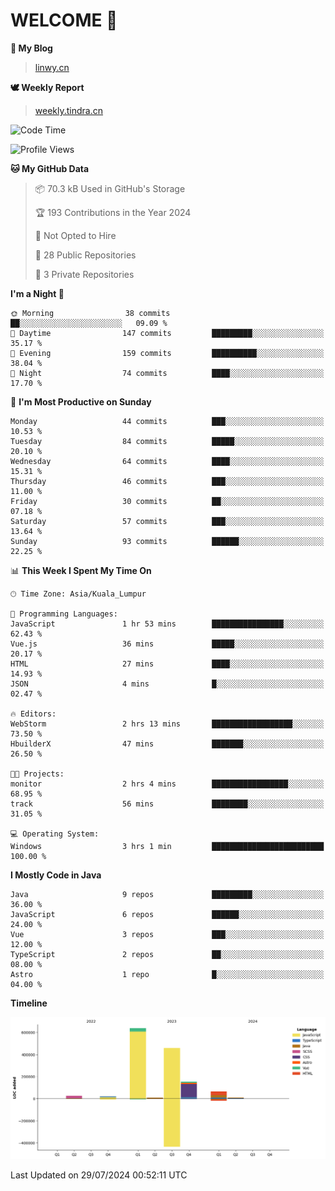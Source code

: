 # WELCOME 👋

**🐶 My Blog**
> [linwy.cn](linwy.cn)

**🕊️ Weekly Report**
> [weekly.tindra.cn](weekly.tindra.cn)
<!--START_SECTION:waka-->
![Code Time](http://img.shields.io/badge/Code%20Time-989%20hrs%208%20mins-blue)

![Profile Views](http://img.shields.io/badge/Profile%20Views-0-blue)

**🐱 My GitHub Data** 

> 📦 70.3 kB Used in GitHub's Storage 
 > 
> 🏆 193 Contributions in the Year 2024
 > 
> 🚫 Not Opted to Hire
 > 
> 📜 28 Public Repositories 
 > 
> 🔑 3 Private Repositories 
 > 
**I'm a Night 🦉** 

```text
🌞 Morning                38 commits          ██░░░░░░░░░░░░░░░░░░░░░░░   09.09 % 
🌆 Daytime                147 commits         █████████░░░░░░░░░░░░░░░░   35.17 % 
🌃 Evening                159 commits         ██████████░░░░░░░░░░░░░░░   38.04 % 
🌙 Night                  74 commits          ████░░░░░░░░░░░░░░░░░░░░░   17.70 % 
```
📅 **I'm Most Productive on Sunday** 

```text
Monday                   44 commits          ███░░░░░░░░░░░░░░░░░░░░░░   10.53 % 
Tuesday                  84 commits          █████░░░░░░░░░░░░░░░░░░░░   20.10 % 
Wednesday                64 commits          ████░░░░░░░░░░░░░░░░░░░░░   15.31 % 
Thursday                 46 commits          ███░░░░░░░░░░░░░░░░░░░░░░   11.00 % 
Friday                   30 commits          ██░░░░░░░░░░░░░░░░░░░░░░░   07.18 % 
Saturday                 57 commits          ███░░░░░░░░░░░░░░░░░░░░░░   13.64 % 
Sunday                   93 commits          ██████░░░░░░░░░░░░░░░░░░░   22.25 % 
```


📊 **This Week I Spent My Time On** 

```text
🕑︎ Time Zone: Asia/Kuala_Lumpur

💬 Programming Languages: 
JavaScript               1 hr 53 mins        ████████████████░░░░░░░░░   62.43 % 
Vue.js                   36 mins             █████░░░░░░░░░░░░░░░░░░░░   20.17 % 
HTML                     27 mins             ████░░░░░░░░░░░░░░░░░░░░░   14.93 % 
JSON                     4 mins              █░░░░░░░░░░░░░░░░░░░░░░░░   02.47 % 

🔥 Editors: 
WebStorm                 2 hrs 13 mins       ██████████████████░░░░░░░   73.50 % 
HbuilderX                47 mins             ███████░░░░░░░░░░░░░░░░░░   26.50 % 

🐱‍💻 Projects: 
monitor                  2 hrs 4 mins        █████████████████░░░░░░░░   68.95 % 
track                    56 mins             ████████░░░░░░░░░░░░░░░░░   31.05 % 

💻 Operating System: 
Windows                  3 hrs 1 min         █████████████████████████   100.00 % 
```

**I Mostly Code in Java** 

```text
Java                     9 repos             █████████░░░░░░░░░░░░░░░░   36.00 % 
JavaScript               6 repos             ██████░░░░░░░░░░░░░░░░░░░   24.00 % 
Vue                      3 repos             ███░░░░░░░░░░░░░░░░░░░░░░   12.00 % 
TypeScript               2 repos             ██░░░░░░░░░░░░░░░░░░░░░░░   08.00 % 
Astro                    1 repo              █░░░░░░░░░░░░░░░░░░░░░░░░   04.00 % 
```



**Timeline**

![Lines of Code chart](https://raw.githubusercontent.com/rieraa/rieraa/main/assets/bar_graph.png)


 Last Updated on 29/07/2024 00:52:11 UTC
<!--END_SECTION:waka-->
